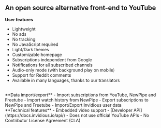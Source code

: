 
## An open source alternative front-end to YouTube

**User features**
- Lightweight
- No ads
- No tracking
- No JavaScript required
- Light/Dark themes
- Customizable homepage
- Subscriptions independent from Google
- Notifications for all subscribed channels
- Audio-only mode (with background play on mobile)
- Support for Reddit comments
- Available in many languages, thanks to our translators
<br />
**Data import/export**
- Import subscriptions from YouTube, NewPipe and Freetube
- Import watch history from NewPipe
- Export subscriptions to NewPipe and Freetube
- Import/Export Invidious user data
<br />
**Technical features**
- Embedded video support
- [Developer API](https://docs.invidious.io/api/)
- Does not use official YouTube APIs
- No Contributor License Agreement (CLA)